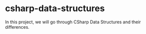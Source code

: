 # csharp-data-structures
In this project, we will go through CSharp Data Structures and their differences.
